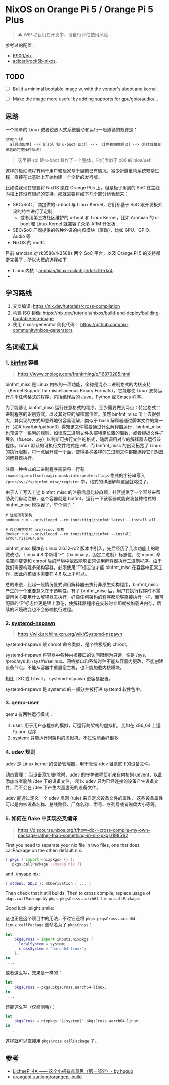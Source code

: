 # NixOS on Orange Pi 5 / Orange Pi 5 Plus

> :warning: WIP 项目仍在开发中，请自行评估使用风险...

参考过的配置：

- [K900/nix](https://gitlab.com/K900/nix)
- [aciceri/rock5b-nixos](https://github.com/aciceri/rock5b-nixos).

## TODO

- [ ] Build a minimal bootable image w, with the vendor's uboot and kernel.
- [ ] Make the image more useful by adding supports for gpu/gpio/audio/...


## 思路

一个简单的 Linux 或者说嵌入式系统启动和运行一般遵循的规律是：

```mermaid
graph LR
  a[启动加电] --> b[spl 和 u-boot 部分] -->  c[内核镜像启动] --> d[挂载根目录启动完整操作系统]
```

> 这里把 spl 跟 u-boot 看作了一个整体，它们类似于 x86 的 bios/uefi

这样的启动流程有利于用户和玩家基于目前已有情况，减少折腾重构系统繁杂过程，直接在此基础上开始构建一个全新的发行版。

比如说我现在想要将 NixOS 跑在 Orange Pi 5 上，但是板子用到的 SoC 在主线内核上还没有很好的支持，那就需要将如下几个部分组合起来：

- SBC/SoC 厂商提供的 u-boot 与 Linux Kernel，它们都基于 SoC 跟开发板外设的特性进行了定制
  - 或者用第三方社区维护的 u-boot 和 Linux Kernel，比如 Armbian 的 u-boot 和 Linux Kernel 就兼容了众多 ARM 开发板
- SBC/SoC 厂商提供的各种外设的内核模块（驱动），比如 GPU、GPIO、Audio 等
- NixOS 的 rootfs

目前 armbian 对 rk3588/rk3588s 两个 SoC 平台，以及 Orange Pi 5 的支持都挺完善了，所以大概的选择如下：

- Linux 内核：[armbian/linux-rockchip/rk-5.10-rkr4](https://github.com/armbian/linux-rockchip/tree/rk-5.10-rkr4)
- 

## 学习路线

1. 交叉编译: https://nix.dev/tutorials/cross-compilation
2. 构建 ISO 镜像: https://nix.dev/tutorials/nixos/build-and-deploy/building-bootable-iso-image
4. 使用 nixos-generator 简化代码： https://github.com/nix-community/nixos-generators

## 名词或工具

### 1. [binfmt](https://github.com/tonistiigi/binfmt) 容器

> https://www.cnblogs.com/frankming/p/16870285.html

binfmt_misc 是 Linux 内核的一项功能，全称是混杂二进制格式的内核支持（Kernel Support for miscellaneous Binary Formats），它能够使 Linux 支持运行几乎任何格式的程序，包括编译后的 Java、Python 或 Emacs 程序。

为了能够让 binfmt_misc 运行任意格式的程序，至少需要做到两点：特定格式二进制程序的识别方式，以及其对应的解释器位置。虽然 binfmt_misc 听上去很强大，其实现的方式却意外地很容易理解，类似于 bash 解释器通过脚本文件的第一行（如#!/usr/bin/python3）得知该文件需要通过什么解释器运行，binfmt_misc 也预设了一系列的规则，如读取二进制文件头部特定位置的魔数，或者根据文件扩展名（如.exe、.py）以判断可执行文件的格式，随后调用对应的解释器去运行该程序。Linux 默认的可执行文件格式是 elf，而 binfmt_misc 的出现拓宽了 Linux 的执行限制，将一点展开成一个面，使得各种各样的二进制文件都能选择它们对应的解释器执行。

注册一种格式的二进制程序需要将一行有 `:name:type:offset:magic:mask:interpreter:flags` 格式的字符串写入 `/proc/sys/fs/binfmt_misc/register` 中，格式的详细解释这里就略过了。

由于人工写入上述 binfmt_misc 的注册信息比较麻烦，社区提供了一个容器来帮助我们自动注册，这个容器就是 binfmt，运行一下该容器就能安装各种格式的 binfmt_misc 模拟器了，举个例子：

```shell
# 注册所有架构
podman run --privileged --rm tonistiigi/binfmt:latest --install all

# 仅注册常见的 arm/riscv 架构
docker run --privileged --rm tonistiigi/binfmt --install arm64,riscv64,arm
```

binfmt_misc 模块自 Linux 2.6.12-rc2 版本中引入，先后经历了几次功能上的略微改动。
Linux 4.8 中新增“F”（fix binary，固定二进制）标志位，使 mount 命名空间变更和 chroot 后的环境中依然能够正常调用解释器执行二进制程序。由于我们需要构建多架构容器，必须使用“F”标志位才能 binfmt_misc 在容器中正常工作，因此内核版本需要在 4.8 以上才可以。

总的来说，比起一般情况显式调用解释器去执行非原生架构程序，binfmt_misc 产生的一个重要意义在于透明性。有了 binfmt_misc 后，用户在执行程序时不需要再关心要用什么解释器去执行，好像任何架构的程序都能够直接执行一样，而可配置的“F”标志位更是锦上添花，使解释器程序在安装时立即就被加载进内存，后续的环境改变也不会影响执行过程。

### 2. [systemd-nspawn](https://wiki.archlinuxcn.org/wiki/Systemd-nspawn)

> https://wiki.archlinuxcn.org/wiki/Systemd-nspawn

systemd-nspawn 跟 chroot 命令类似，是个终极版的 chroot。

systemd-nspawn 将容器中各种内核接口的访问限制为只读，像是 /sys, /proc/sys 和 /sys/fs/selinux。网络接口和系统时钟不能从容器内更改，不能创建设备节点。不能从容器中重启宿主机，也不能加载内核模块。

相比 LXC 或 Libvirt， systemd-nspawn 更容易配置。

systemd-nspawn 是 systemd 的一部分并被打进 systemd 软件包中。

### 3. qemu-user

qemu 有两种运行模式：

1. user: 用于用户态程序的模拟，可运行跨架构的虚拟机，比如在 x86_64 上运行 arm 程序
2. system: 只能运行同架构的虚拟机，不过性能会好很多

### 4. udev 规则

udev 是 Linux kernel 的设备管理器，用于管理 /dev 目录底下的设备文件。

动态管理：
当设备添加/删除时，udev 的守护进程侦听来自内核的 uevent，以此添加或者删除 /dev 下的设备文件，
所以 udev 只为已经连接的设备产生设备文件，而不会在 /dev 下产生大量虚无的设备文件。

udev 能通过定义一个 udev 规则 (rule) 来自定义设备文件的属性，
这些设备属性可以是内核设备名称、总线路径、厂商名称、型号、序列号或者磁盘大小等等。

### 5. 如何在 flake 中实现交叉编译

> https://discourse.nixos.org/t/how-do-i-cross-compile-my-own-package-rather-than-something-in-nix-pkgs/19851/2

First you need to separate your nix file in two files, one that does callPackage on the other:
default.nix:

```nix
{ pkgs ? import <nixpkgs> {} }:
   pkgs.callPackage ./myapp.nix {}
```

and ./myapp.nix:

```nix
{ stdenv, SDL2 }: mkDerivation { ... }
```

Then check that it still builds. Then to cross compile, replace usage of `pkgs.callPackage` by `pkgs.pkgsCross.aarch64-linux.callPackage`.

Good luck :slight_smile:

这也正是这个项目中的用法，不过它还将 `pkgs.pkgsCross.aarch64-linux.callPackage` 重命名为了 `pkgsCross`：

```nix
let
    pkgsCross = import inputs.nixpkgs {
      localSystem = system;
      crossSystem = "aarch64-linux";
    };
in
 ...
```

或者这么写，效果是一样的：

```nix
let
    pkgsCross = pkgs.pkgsCross.aarch64-linux;
in
 ...
```

还能这么写（仅猜测哈）：

```nix
let
    pkgsCross = nixpkgs."${system}".pkgsCross.aarch64-linux;
in
 ...
```

这样就可以直接用 `pkgsCross.callPackage` 了。

## 参考

- [LicheePi 4A —— 这个小板有点意思（第一部分）- by huguo](https://litterhougelangley.club/blog/2023/05/27/licheepi-4a-%e8%bf%99%e4%b8%aa%e5%b0%8f%e6%9d%bf%e6%9c%89%e7%82%b9%e6%84%8f%e6%80%9d%ef%bc%88%e7%ac%ac%e4%b8%80%e9%83%a8%e5%88%86%ef%bc%89/)
- [orangepi-xunlong/orangepi-build](https://github.com/orangepi-xunlong/orangepi-build/tree/next)
